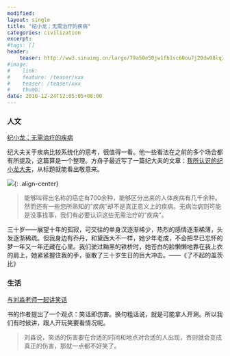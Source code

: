 ```yaml
---
modified:
layout: single
title: "纪小龙：无需治疗的疾病"
categories: civilization
excerpt:
#tags: []
header:
    teaser: http://ww3.sinaimg.cn/large/79a50e50jw1fb1sc60ou7j20dw08lq32.jpg
#image:
#    link:
#    feature: /teaser/xxx
#    teaser: /teaser/xxx
#    thumb:
date: 2016-12-24T12:05:05+08:00
---
```




### 人文

[纪小龙：无需治疗的疾病](http://mp.weixin.qq.com/s/2nnzLtcbUgVKdvqmiuvLXg)

纪大夫关于疾病比较系统化的思考，很值得一看。他一些看法在之前的多个场合都有所提及，这篇算是一个整理。方舟子最近写了一篇纪大夫的文章：[我所认识的纪小龙大夫](http://mp.weixin.qq.com/s/mNtofqQewyhVcjzsD2xqIw)，从标题就能看出敬意来。


![](http://ww3.sinaimg.cn/large/79a50e50jw1fb1sc60ou7j20dw08lq32.jpg){: .align-center}

>能够叫得出名称的癌症有700余种，能够区分出来的人体疾病有几千余种。然而还有一些您所熟知的”疾病”却不是真正意义上的疾病。无病治病则可能是没事找事，我们有必要认识这些无需治疗的“疾病”。


三十岁——展望十年的孤寂，可交往的单身汉逐渐稀少，热烈的感情逐渐稀薄，头发逐渐稀疏。但我身边有乔丹，和黛西大不一样，她少年老成，不会把早已忘怀的梦一年又一年还藏在心里。我们驶过黝黑的铁桥时，她苍白的脸懒懒地靠在我上衣的肩上，她紧紧握住我的手，驱散了三十岁生日的巨大冲击。——《了不起的盖茨比》


### 生活


[与刘淼老师一起讲笑话](http://www.jianshu.com/p/b27545e9e162)

书的作者提出了一个观点：笑话即伤害。换句粗话说，就是可能拿人开涮。所以我们有时候讲，跟人开玩笑要看情况呢。

>刘淼说，笑话的伤害要在合适的时间和地点对合适的人出现，否则就会变成真正的伤害，那就一点都不好笑了。



